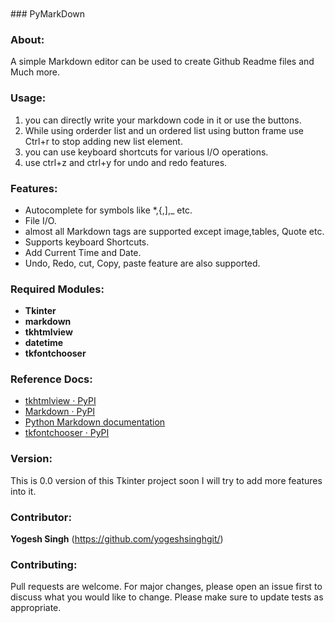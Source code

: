 
<br>
<br>
### PyMarkDown

### About:

A simple Markdown editor can be used to create Github Readme files  and Much more.

### Usage:
1. you can directly write your markdown code in it or use the buttons.
2. While using orderder list and un ordered list 
   using button frame use Ctrl+r to stop adding new list element.
3. you can use keyboard shortcuts for various I/O operations.
4. use  ctrl+z and ctrl+y for undo and redo features.

### Features:

- Autocomplete for symbols like *,{,],_ etc.
- File I/O.
- almost all Markdown tags are supported except image,tables, Quote etc.
- Supports keyboard Shortcuts.
- Add Current Time and Date.
- Undo, Redo, cut, Copy, paste feature are also supported.

### Required Modules:

* **Tkinter**
* **markdown** 
* **tkhtmlview**
* **datetime**
* **tkfontchooser**

### Reference Docs:
- [tkhtmlview · PyPI](https://pypi.org/project/tkhtmlview/)
- [Markdown · PyPI](https://pypi.org/project/Markdown/)
- [Python Markdown documentation](https://python-markdown.github.io/)
- [tkfontchooser · PyPI](https://pypi.org/project/tkfontchooser/)


### Version:

This is 0.0 version of this  Tkinter project soon I will try to add more features into it.

### Contributor:

**Yogesh Singh** 
(https://github.com/yogeshsinghgit/)

### Contributing:
Pull requests are welcome. For major changes, 
please open an issue first to discuss 
what you would like to change.
Please make sure to update tests as appropriate.


<br>
<br>
